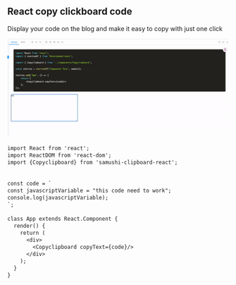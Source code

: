 ## React copy clickboard code

Display your code on the blog and make it easy to copy with just one click

![How to use](https://raw.githubusercontent.com/samushi/clipboard-react/main/assets/copy-code.gif)

```
import React from 'react';
import ReactDOM from 'react-dom';
import {Copyclipboard} from 'samushi-clipboard-react';


const code = `
const javascriptVariable = "this code need to work";
console.log(javascriptVariable);
`;

class App extends React.Component {
  render() {
    return (
      <div>
        <Copyclipboard copyText={code}/>
      </div>
    );
  }
}

```